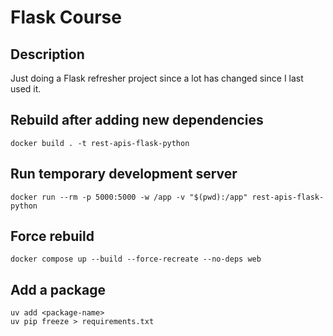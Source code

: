 # Flask Course

## Description

Just doing a Flask refresher project since a lot has changed since I last used it.

## Rebuild after adding new dependencies

```shell
docker build . -t rest-apis-flask-python
```

## Run temporary development server

```shell
docker run --rm -p 5000:5000 -w /app -v "$(pwd):/app" rest-apis-flask-python
```

## Force rebuild

```shell
docker compose up --build --force-recreate --no-deps web
```

## Add a package

```shell
uv add <package-name>
uv pip freeze > requirements.txt
```
